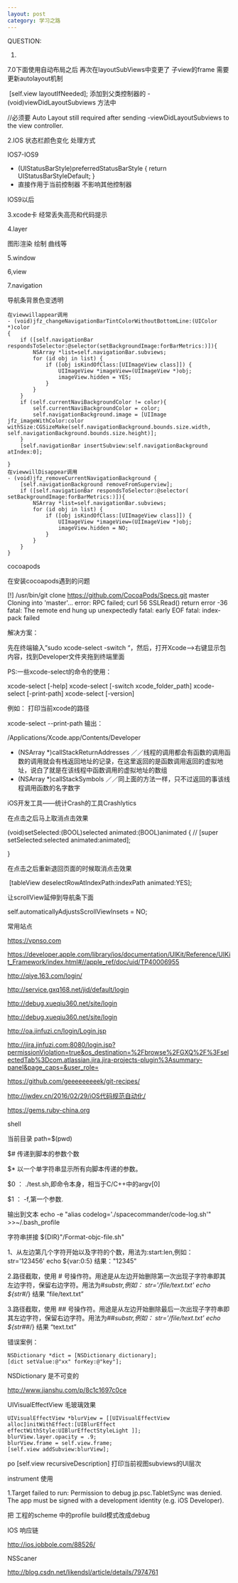 ```yaml
---
layout: post
category: 学习之路
---
```


QUESTION:

1.

7.0下面使用自动布局之后 再次在layoutSubViews中变更了 子view的frame 需要更新autolayout机制

​    [self.view layoutIfNeeded]; 添加到父类控制器的 -(void)viewDidLayoutSubviews 方法中



//必须要 Auto Layout still required after sending -viewDidLayoutSubviews to the view controller.

2.IOS 状态栏颜色变化  处理方式

IOS7-IOS9

- (UIStatusBarStyle)preferredStatusBarStyle
  {
    return UIStatusBarStyleDefault;
  }
- 直接作用于当前控制器 不影响其他控制器



IOS9以后



3.xcode卡 经常丢失高亮和代码提示



4.layer

图形渲染 绘制 曲线等

5.window



6,view



7.navigation





导航条背景色变透明

```
在viewwillappear调用
- (void)jfz_changeNavigationBarTintColorWithoutBottomLine:(UIColor *)color
{
    if ([self.navigationBar respondsToSelector:@selector(setBackgroundImage:forBarMetrics:)]){
        NSArray *list=self.navigationBar.subviews;
        for (id obj in list) {
            if ([obj isKindOfClass:[UIImageView class]]) {
                UIImageView *imageView=(UIImageView *)obj;
                imageView.hidden = YES;
            }
        }
    }
    if (self.currentNaviBackgroundColor != color){
        self.currentNaviBackgroundColor = color;
        self.navigationBackground.image = [UIImage jfz_imageWithColor:color withSize:CGSizeMake(self.navigationBackground.bounds.size.width, self.navigationBackground.bounds.size.height)];
    }
    [self.navigationBar insertSubview:self.navigationBackground atIndex:0];
    
}
在viewwillDisappear调用
- (void)jfz_removeCurrentNavigationBackground {
    [self.navigationBackground removeFromSuperview];
    if ([self.navigationBar respondsToSelector:@selector( setBackgroundImage:forBarMetrics:)]){
        NSArray *list=self.navigationBar.subviews;
        for (id obj in list) {
            if ([obj isKindOfClass:[UIImageView class]]) {
                UIImageView *imageView=(UIImageView *)obj;
                imageView.hidden = NO;
            }
        }
    }
}
```



cocoapods



在安装cocoapods遇到的问题

 [!] /usr/bin/git clone https://github.com/CocoaPods/Specs.git master
Cloning into 'master'...
error: RPC failed; curl 56 SSLRead() return error -36
fatal: The remote end hung up unexpectedly
fatal: early EOF
fatal: index-pack failed

解决方案： 

先在终端输入”sudo xcode-select -switch “，然后，打开Xcode—>右键显示包内容，找到Developer文件夹拖到终端里面

PS:一些xcode-select的命令的使用：

xcode-select [-help]
xcode-select [-switch xcode_folder_path]
xcode-select [-print-path]
xcode-select [-version]

例如： 
打印当前xcode的路径

xcode-select --print-path
输出：

/Applications/Xcode.app/Contents/Developer







+ (NSArray *)callStackReturnAddresses ／／线程的调用都会有函数的调用函数的调用就会有栈返回地址的记录，在这里返回的是函数调用返回的虚拟地址，说白了就是在该线程中函数调用的虚拟地址的数组
+ (NSArray *)callStackSymbols ／／同上面的方法一样，只不过返回的事该线程调用函数的名字数字






iOS开发工具——统计Crash的工具Crashlytics



在点击之后马上取消点击效果

(void)setSelected:(BOOL)selected animated:(BOOL)animated {
//    [super setSelected:selected animated:animated];

}

在点击之后重新退回页面的时候取消点击效果

​    [tableView deselectRowAtIndexPath:indexPath animated:YES];



让scrollView延伸到导航条下面

self.automaticallyAdjustsScrollViewInsets = NO;




常用站点

https://vpnso.com

https://developer.apple.com/library/ios/documentation/UIKit/Reference/UIKit_Framework/index.html#//apple_ref/doc/uid/TP40006955

http://qiye.163.com/login/

http://service.gxq168.net/jid/default/login

http://debug.xueqiu360.net/site/login

http://debug.xueqiu360.net/site/login

http://oa.jinfuzi.cn/login/Login.jsp

http://jira.jinfuzi.com:8080/login.jsp?permissionViolation=true&os_destination=%2Fbrowse%2FGXQ%2F%3FselectedTab%3Dcom.atlassian.jira.jira-projects-plugin%3Asummary-panel&page_caps=&user_role=

https://github.com/geeeeeeeeek/git-recipes/

http://jwdev.cn/2016/02/29/iOS代码规范自动化/

https://gems.ruby-china.org





shell



当前目录 path=$(pwd) 

 $# 传递到脚本的参数个数

$* 以一个单字符串显示所有向脚本传递的参数。

$0 ： ./test.sh,即命令本身，相当于C/C++中的argv[0]

 $1 ： -f,第一个参数.

输出到文本   echo -e "alias codelog='./spacecommander/code-log.sh'" >>~/.bash_profile

字符串拼接   ${DIR}"/Format-objc-file.sh" 

1、从左边第几个字符开始以及字符的个数，用法为:start:len,例如：
str='123456'
echo ${var:0:5}    结果："12345"



2.路径截取，使用 # 号操作符。用途是从左边开始删除第一次出现子字符串即其左边字符，保留右边字符。用法为#*substr,例如：
str='/file/text.txt'
echo ${str#*/}  结果  “file/text.txt”

3.路径截取，使用 ## 号操作符。用途是从左边开始删除最后一次出现子字符串即其左边字符，保留右边字符。用法为##*substr,例如：
str='/file/text.txt'
echo ${str##*/} 结果  “text.txt”

错误案例：

    NSDictionary *dict = [NSDictionary dictionary];
    [dict setValue:@"xx" forKey:@"key"];
NSDictionary 是不可变的

http://www.jianshu.com/p/8c1c1697c0ce



UIVisualEffectView 毛玻璃效果

    UIVisualEffectView *blurView = [[UIVisualEffectView alloc]initWithEffect:[UIBlurEffect effectWithStyle:UIBlurEffectStyleLight ]];
    blurView.layer.opacity = .9;
    blurView.frame = self.view.frame;
    [self.view addSubview:blurView];
po [self.view recursiveDescription] 打印当前视图subviews的UI层次



instrument 使用

1.Target failed to run: Permission to debug jp.psc.TabletSync was denied. The app must be signed with a development identity (e.g. iOS Developer).

把 工程的scheme 中的profile  build模式改成debug



IOS 响应链

http://ios.jobbole.com/88526/

NSScaner

http://blog.csdn.net/likendsl/article/details/7974761